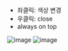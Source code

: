 - 좌클릭: 색상 변경
- 우클릭: close
- always on top

![image](https://user-images.githubusercontent.com/46955032/213859068-8ace9358-ab04-40c3-9ae7-0106a1072e0a.png)
![image](https://user-images.githubusercontent.com/46955032/213859072-2f0b02d8-fb44-458f-bce7-496f2dd9921c.png)

